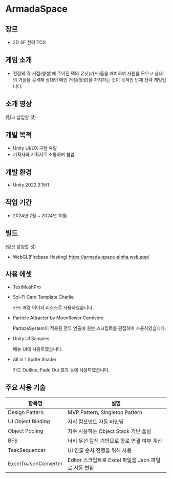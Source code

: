 # ArmadaSpace
## 장르
- 2D SF 전략 TCG
## 게임 소개
- 전장의 각 거점(행성)에 주어진 덱의 유닛(카드)들을 배치하여 자원을 모으고 상대의 거점을 공격해 상대의 메인 거점(행성)을 차지하는 것이 목적인 턴제 전략 게임입니다.
## 소개 영상
(링크 삽입할 것)
## 개발 목적
- Unity UI/UX 구현 숙달
- 기획자와 기획서로 소통하며 협업
## 개발 환경
- Unity 2022.3.15f1
## 작업 기간
- 2024년 7월 ~ 2024년 10월
## 빌드
(링크 삽입할 것)
- WebGL(Firebase Hosting) https://armada-space-alpha.web.app/

## 사용 에셋
- TextMeshPro
- Sci-Fi Card Template Charlie
  
  카드 배경 이미지 리소스로 사용하였습니다.
- Particle Attractor by Moonflower Carnivore
  
  ParticleSystem이 적용된 전투 연출에 원본 스크립트를 편집하여 사용하였습니다.
- Unity UI Samples
  
  메뉴 UI에 사용하였습니다.
- All In 1 Sprite Shader
  
  카드 Outline, Fade Out 효과 등에 사용하였습니다.

## 주요 사용 기술

| 항목명        | 설명      |
| ------------- | ------------- |
| Design Pattern  | MVP Pattern, Singleton Pattern  |
| UI Object Binding  | 자식 컴포넌트 자동 바인딩  |
| Object Pooling  | 자주 사용하는 Object Stack 기반 풀링  |
| BFS  | 너비 우선 탐색 기반으로 항로 연결 여부 계산  |
| TaskSequencer  | UI 연출 순차 진행을 위해 사용  |
| ExcelToJsonConverter  | Editor 스크립트로 Excel 파일을 Json 파일로 자동 변환  |

